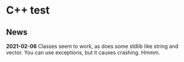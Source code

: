 # C++ test

## News

**2021-02-06** Classes seem to work, as does some stdlib like string and vector.
You can use exceptions, but it causes crashing. Hmmm.
